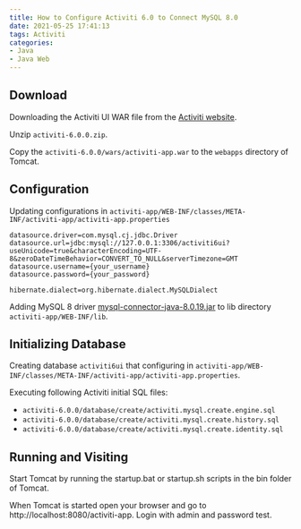 ```yaml
---
title: How to Configure Activiti 6.0 to Connect MySQL 8.0
date: 2021-05-25 17:41:13
tags: Activiti
categories:
- Java
- Java Web
---
```




## Download

Downloading the Activiti UI WAR file from the [Activiti website](http://www.activiti.org/).

Unzip `activiti-6.0.0.zip`.

Copy the `activiti-6.0.0/wars/activiti-app.war` to the `webapps` directory of Tomcat.

## Configuration

Updating configurations in `activiti-app/WEB-INF/classes/META-INF/activiti-app/activiti-app.properties`

```properties
datasource.driver=com.mysql.cj.jdbc.Driver
datasource.url=jdbc:mysql://127.0.0.1:3306/activiti6ui?useUnicode=true&characterEncoding=UTF-8&zeroDateTimeBehavior=CONVERT_TO_NULL&serverTimezone=GMT
datasource.username={your_username}
datasource.password={your_password}

hibernate.dialect=org.hibernate.dialect.MySQLDialect
```

Adding MySQL 8 driver [mysql-connector-java-8.0.19.jar](https://mvnrepository.com/artifact/mysql/mysql-connector-java) to lib directory `activiti-app/WEB-INF/lib`.

## Initializing Database

Creating database `activiti6ui` that configuring in `activiti-app/WEB-INF/classes/META-INF/activiti-app/activiti-app.properties`.

Executing following Activiti initial SQL files:

- `activiti-6.0.0/database/create/activiti.mysql.create.engine.sql`
- `activiti-6.0.0/database/create/activiti.mysql.create.history.sql`
- `activiti-6.0.0/database/create/activiti.mysql.create.identity.sql`

## Running and Visiting

Start Tomcat by running the startup.bat or startup.sh scripts in the bin folder of Tomcat.

When Tomcat is started open your browser and go to http://localhost:8080/activiti-app. Login with admin and password test.
